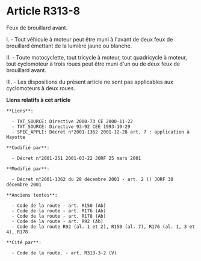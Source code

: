 # Article R313-8

Feux de brouillard avant.

I. - Tout véhicule à moteur peut être muni à l'avant de deux feux de brouillard émettant de la lumière jaune ou blanche.

II. - Toute motocyclette, tout tricycle à moteur, tout quadricycle à moteur, tout cyclomoteur à trois roues peut être muni
d'un ou de deux feux de brouillard avant.

III. - Les dispositions du présent article ne sont pas applicables aux cyclomoteurs à deux roues.

**Liens relatifs à cet article**

	**Liens**:

	  - TXT_SOURCE: Directive 2000-73 CE 2000-11-22
	  - TXT_SOURCE: Directive 93-92 CEE 1993-10-29
	  - SPEC_APPLI: Décret n°2001-1362 2001-12-28 art. 7 : application à Mayotte

	**Codifié par**:

	  - Décret n°2001-251 2001-03-22 JORF 25 mars 2001

	**Modifié par**:

	  - Décret n°2001-1362 du 28 décembre 2001 - art. 2 () JORF 30 décembre 2001

	**Anciens textes**:

	  - Code de la route - art. R150 (Ab)
	  - Code de la route - art. R176 (Ab)
	  - Code de la route - art. R178 (Ab)
	  - Code de la route - art. R92 (Ab)
	  - Code de la route R92 (al. 1 et 2), R150 (al. 7), R176 (al. 1, 3 et 4), R178

	**Cité par**:

	  - Code de la route. - art. R313-3-2 (V)
